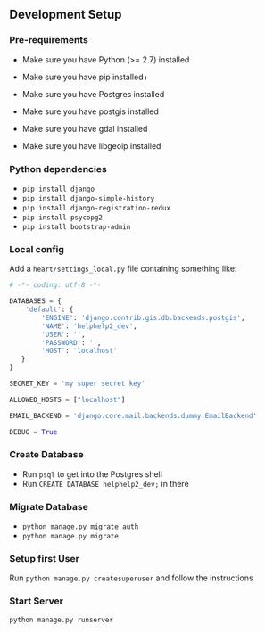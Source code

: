 ## Development Setup

### Pre-requirements
* Make sure you have Python (>= 2.7) installed
* Make sure you have pip installed+

* Make sure you have Postgres installed
* Make sure you have postgis installed
* Make sure you have gdal installed
* Make sure you have libgeoip installed

### Python dependencies
* `pip install django`
* `pip install django-simple-history`
* `pip install django-registration-redux`
* `pip install psycopg2`
* `pip install bootstrap-admin`

### Local config
Add a `heart/settings_local.py` file containing something like:

```python
# -*- coding: utf-8 -*-

DATABASES = {
    'default': {
        'ENGINE': 'django.contrib.gis.db.backends.postgis',
        'NAME': 'helphelp2_dev',
        'USER': '',
        'PASSWORD': '',
        'HOST': 'localhost'
   }
}

SECRET_KEY = 'my super secret key'

ALLOWED_HOSTS = ["localhost"]

EMAIL_BACKEND = 'django.core.mail.backends.dummy.EmailBackend'

DEBUG = True
```

### Create Database
* Run `psql` to get into the Postgres shell
* Run `CREATE DATABASE helphelp2_dev;` in there

### Migrate Database
* `python manage.py migrate auth`
* `python manage.py migrate`

### Setup first User
Run `python manage.py createsuperuser` and follow the instructions

### Start Server
`python manage.py runserver`
